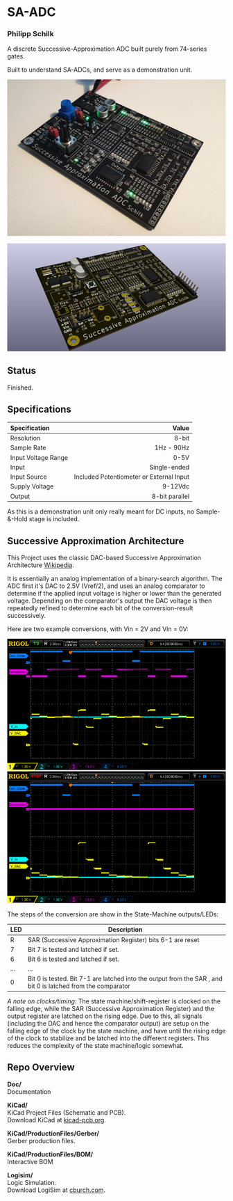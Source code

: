 # SA-ADC
### Philipp Schilk
A discrete Successive-Approximation ADC built purely from 74-series gates.

Built to understand SA-ADCs, and serve as a demonstration unit.

![PCB v0.2 Picture](Doc/SA-ADC_PCBphoto_v0.2.jpg)

![PCB v0.2 Render](Doc/SA-ADC_PCBrender_v0.2.jpg)

## Status
Finished. 

## Specifications
| Specification  | Value  |
| :------------ | ------------: |
| Resolution  | 8-bit  |
| Sample Rate  |  1Hz - 90Hz |
| Input Voltage Range | 0-5V |
| Input | Single-ended|
| Input Source | Included Potentiometer or External Input |
| Supply Voltage | 9-12Vdc |
| Output | 8-bit parallel |

As this is a demonstration unit only really meant for DC inputs, no Sample-&-Hold
stage is included.

## Successive Approximation Architecture

This Project uses the classic DAC-based Successive Approximation Architecture [Wikipedia](https://en.wikipedia.org/wiki/Successive_approximation_ADC "DAC-based Successive Approxmation Architecture").

It is essentially an analog implementation of a binary-search algorithm. The ADC first
it's DAC to 2.5V (Vref/2), and uses an analog comparator to determine if the applied input voltage is 
higher or lower than the generated voltage. Depending on the comparator's output the DAC voltage is 
then repeatedly refined to determine each bit of the conversion-result successively.

Here are two example conversions, with Vin = 2V and Vin = 0V:

![Example Conversion of Vin = 2V](Doc/SA-Demo1.png)
![Example Conversion of Vin = 0V](Doc/SA-Demo2.png)


The steps of the conversion are show in the State-Machine outputs/LEDs:

|  LED  | Description |
| ------------ | ------------ |
| R | SAR (Successive Approximation Register) bits 6-1 are reset |
| 7 | Bit 7 is tested and latched if set. |
| 6 | Bit 6 is tested and latched if set. |
| ... | ... |
| 0 | Bit 0 is tested. Bit 7-1 are latched into the output from the SAR , and bit 0 is latched from the comparator |

*A note on clocks/timing:*
The state machine/shift-register is clocked on the falling edge, while the SAR (Successive Approximation Register) and the output register are 
latched on the rising edge. Due to this, all signals (including the DAC and hence the
comparator output) are setup on the falling edge of the clock by the state machine, and have until the 
rising edge of the clock to stabilize and be latched into the different registers. This reduces the complexity of the
state machine/logic somewhat.

## Repo Overview

**Doc/**  
	Documentation  

**KiCad/**  
	KiCad Project Files (Schematic and PCB).  
	Download KiCad at [kicad-pcb.org](https://kicad-pcb.org/download/).  

**KiCad/ProductionFiles/Gerber/**  
	Gerber production files.  

**KiCad/ProductionFiles/BOM/**  
	Interactive BOM  

**Logisim/**  
	Logic Simulation.  
	Download LogiSim at [cburch.com](http://www.cburch.com/logisim/).  

